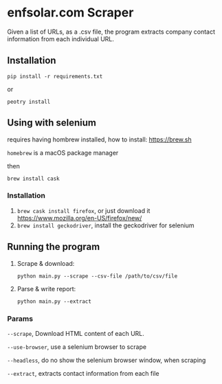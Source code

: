 # enfsolar.com Scraper
Given a list of URLs, as a .csv file, the program extracts company contact information from each individual URL.

## Installation
```pip install -r requirements.txt```

or 

```peotry install```

## Using with selenium
requires having hombrew installed, how to install: https://brew.sh

```homebrew``` is a macOS package manager

then 

```brew install cask```

### Installation
1. ```brew cask install firefox```, or just download it https://www.mozilla.org/en-US/firefox/new/
2. ```brew install geckodriver```, install the geckodriver for selenium

## Running the program
1. Scrape & download:

    ```python main.py --scrape --csv-file /path/to/csv/file```
    
2. Parse & write report:

    ```python main.py --extract```

### Params

```--scrape```, Download HTML content of each URL. 

```--use-browser```, use a selenium browser to scrape

```--headless```, do no show the selenium browser window, when scraping 

```--extract```, extracts contact information from each file
